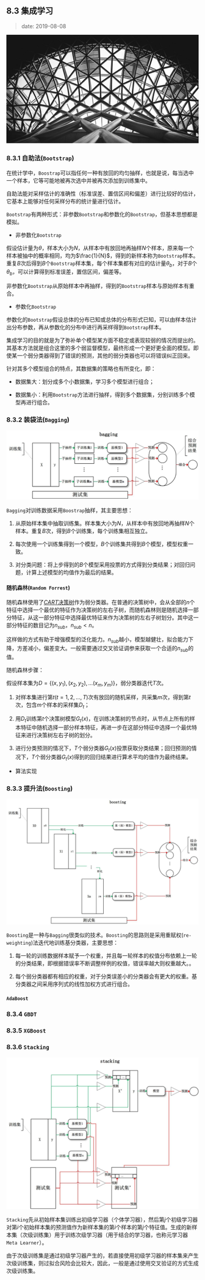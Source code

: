 ## 8.3 集成学习

>date: 2019-08-08

![](../assets/images/83.jpg)

### 8.3.1 自助法(`Bootstrap`)

在统计学中，`Boostrap`可以指任何一种有放回的均匀抽样，也就是说，每当选中一个样本，它等可能地被再次选中并被再次添加到训练集中。

自助法能对采样估计的准确性（标准误差、置信区间和偏差）进行比较好的估计，它基本上能够对任何采样分布的统计量进行估计。

`Bootstrap`有两种形式：非参数`Bootstrap`和参数化的`Bootstrap`，但基本思想都是模拟。

* 非参数化`Bootstrap`

假设估计量为$\theta$，样本大小为$N$，从样本中有放回地再抽样$N$个样本，原来每一个样本被抽中的概率相同，均为$\frac{1}{N}$，得到的新样本称为`Bootstrap`样本。重复$B$次后得到$B$个`Bootstrap`样本集，每个样本集都有对应的估计量$\theta_b$，对于$B$个$\theta_b$，可以计算得到标准误差，置信区间，偏差等。

非参数化`Bootstrap`从原始样本中再抽样，得到的`Bootstrap`样本与原始样本有重合。

* 参数化`Bootstrap`

参数化的`Bootstrap`假设总体的分布已知或总体的分布形式已知，可以由样本估计出分布参数，再从参数化的分布中进行再采样得到`Bootstrap`样本。

集成学习的目的就是为了弥补单个模型某方面不稳定或表现较弱的情况而提出的。其基本方法就是组合这里的多个弱监督模型，最终形成一个更好更全面的模型。即使某一个弱分类器得到了错误的预测，其他的弱分类器也可以将错误纠正回来。

针对其多个模型组合的特点，其数据集的策略也有所变化，即：

* 数据集大：划分成多个小数据集，学习多个模型进行组合；

* 数据集小：利用`Bootstrap`方法进行抽样，得到多个数据集，分别训练多个模型再进行组合。

### 8.3.2 装袋法(`Bagging`)

![Bagging](../assets/images/832_01.jpg)

`Bagging`对训练数据采用`Boostrap`抽样，其主要思想：

1. 从原始样本集中抽取训练集。样本集大小为$N$，从样本中有放回地再抽样$N$个样本。重复$B$次，得到$B$个训练集，每个训练集相互独立。

2. 每次使用一个训练集得到一个模型，$B$个训练集共得到$B$个模型，模型权重一致。

3. 对分类问题：将上步得到的$B$个模型采用投票的方式得到分类结果；对回归问题，计算上述模型的均值作为最后的结果。

#### 随机森林(`Random Forrest`)

随机森林使用了[$CART$决策树](./监督学习.md#基尼指数gini-index)作为弱分类器。在普通的决策树中，会从全部的$n$个特征中选择一个最优的特征作为决策树的左右子树，而随机森林则是随机选择一部分特征，从这一部分特征中选择最优特征来作为决策树的左右子树划分。其中这一部分特征的数目记为$n_{sub}$，$n_{sub} < n$。

这样做的方式有助于增强模型的泛化能力。$n_{sub}$越小，模型越健壮，拟合能力下降，方差减小，偏差变大。一般需要通过交叉验证调参来获取一个合适的$n_{sub}$的值。

随机森林步骤：

假设样本集为$D=\left\{\left(x, y_{1}\right),\left(x_{2}, y_{2}\right), \ldots\left(x_{m}, y_{m}\right)\right\}$，弱分类器迭代$T$次。

1. 对样本集进行第$t( t = 1, 2, ..., T)$次有放回的随机采样，共采集$m$次，得到第$t$次，包含$m$个样本的采样集$D_t$；

2. 用$D_t$训练第$t$个决策树模型$G_t(x)$，在训练决策树的节点时，从节点上所有的样本特征中随机选择一部分样本特征，再进一步在这部分特征中选择一个最优特征来进行决策树左右子树的划分。

3. 进行分类预测的情况下，$T$个弱分类器$G_t(x)$投票获取分类结果；回归预测的情况下，$T$个弱分类器$G_t(x)$得到的回归结果进行算术平均的值作为最终结果。

* 算法实现



### 8.3.3 提升法(`Boosting`)

![Boosting](../assets/images/833_01.jpg)

`Boosting`是一种与`Bagging`很类似的技术。`Boosting`的思路则是采用重赋权(`re-weighting`)法迭代地训练基分类器，主要思想：

1. 每一轮的训练数据样本赋予一个权重，并且每一轮样本的权值分布依赖上一轮的分类结果，即根据错误率不断调整样例的权值，错误率越大则权重越大。。

2. 每个弱分类器都有相应的权重，对于分类误差小的分类器会有更大的权重。基分类器之间采用序列式的线性加权方式进行组合。

#### `AdaBoost`

### 8.3.4 `GBDT`

### 8.3.5 `XGBoost`

### 8.3.6 `Stacking`

![Stacking](../assets/images/836_01.jpg)

`Stacking`先从初始样本集训练出初级学习器（个体学习器），然后第$j$个初级学习器对第$i$个初始样本集的预测值作为新样本集的第$i$个样本的第$j$个特征值。生成的新样本集（次级训练集）用于训练次级学习器（用于结合的学习器，也称元学习器`Meta Learner`）。

由于次级训练集是通过初级学习器产生的，若直接使用初级学习器的样本集来产生次级训练集，则过拟合风险会比较大，因此，一般是通过使用交叉验证的方式生成次级训练集。